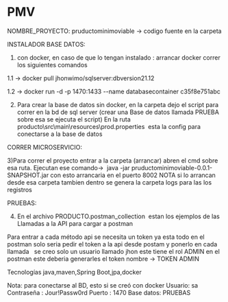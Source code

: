 # PMV


NOMBRE_PROYECTO: pruductominimoviable   -> codigo fuente en la carpeta <producto>

INSTALADOR BASE DATOS:

1) con docker, en caso de que lo tengan  instalado : arrancar docker correr los siguientes comandos

1.1 ->       docker pull jhonwimo/sqlserver:dbversion21.12

1.2 ->       docker run -d -p 1470:1433 --name databasecontainer c35f8e751abc


2) Para crear la base de datos sin docker, en la carpeta <sql> dejo el script para correr en la bd de sql server (crear una Base de datos llamada PRUEBA sobre esa se ejecuta el script)
En la ruta producto\src\main\resources\prod.properties  esta la config para 
conectarse a la base de datos 


CORRER MICROSERVICIO:

3)Para correr el proyecto entrar a la carpeta (arrancar) abren el cmd sobre esa ruta.
Ejecutan ese comando->  java -jar pruductominimoviable-0.0.1-SNAPSHOT.jar 
con esto arrancaria en el puerto 8002
NOTA si lo arrancan desde esa carpeta tambien dentro se genera la carpeta logs para las los registros

PRUEBAS:

4) En el archivo PRODUCTO.postman_collection  estan los ejemplos de las Llamadas a la API para cargar a postman

Para entrar a cada método api se necesita un token ya esta todo en el postman solo seria pedir el token a la api desde postam 
y ponerlo en cada llamada 
 
se creo solo un usuario llamado jhon este tiene el rol ADMIN en el postman este deberia generarles el token nombre ->  TOKEN ADMIN




Tecnologías java,maven,Spring Boot,jpa,docker


Nota: para conectarse al BD, esto si se creó con docker 
Usuario:         sa
Contraseña : Jour!Passw0rd
Puerto : 1470
Base datos:  PRUEBAS





